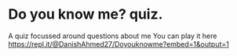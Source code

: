 # Do you know me? quiz.
A quiz focussed around questions about me
You can play it here https://repl.it/@DanishAhmed27/Doyouknowme?embed=1&output=1

